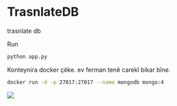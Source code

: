# TrasnlateDB
trasnlate db

Run
```sh
python app.py
```

Konteynira docker çêke. ev ferman tenê carekî bikar bîne.
```sh
docker run -d -p 27017:27017 --name mongodb mongo:4
```



![](https://raw.githubusercontent.com/Zinaro/TrasnlateDB/refs/heads/main/templates/Screenshot.png)